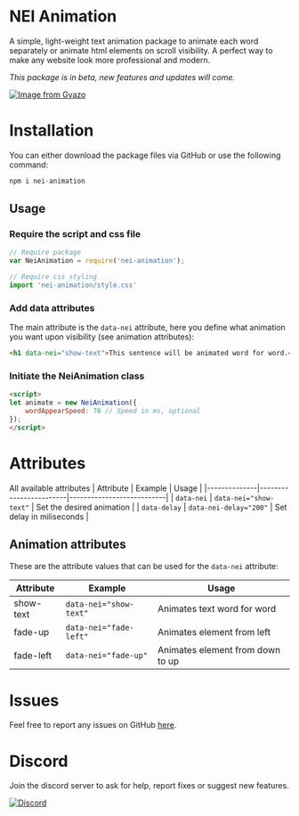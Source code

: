 # NEI Animation

A simple, light-weight text animation package to animate each word separately or animate html elements on scroll visibility. A perfect way to make any website look more professional and modern. 

*This package is in beta, new features and updates will come.*

[![Image from Gyazo](https://i.gyazo.com/7660e613bce8596989375d81818b2033.gif)](https://gyazo.com/7660e613bce8596989375d81818b2033)

# Installation
You can either download the package files via GitHub or use the following command:
```js
npm i nei-animation
```

## Usage 

### Require the script and css file
```js
// Require package
var NeiAnimation = require('nei-animation');

// Require css styling
import 'nei-animation/style.css'
```

### Add data attributes
The main attribute is the `data-nei` attribute, here you define what animation you want upon visibility (see animation attributes):

```html
<h1 data-nei="show-text">This sentence will be animated word for word.</h1>
```

### Initiate the NeiAnimation class
```html
<script>
let animate = new NeiAnimation({
    wordAppearSpeed: 70 // Speed in ms, optional
});
</script>

```
# Attributes

All available attributes
| Attribute    | Example                | Usage                     |
|--------------|------------------------|---------------------------|
| `data-nei`   | `data-nei="show-text"` | Set the desired animation |
| `data-delay` | `data-nei-delay="200"` | Set delay in miliseconds  |

## Animation attributes
These are the attribute values that can be used for the `data-nei` attribute:

| Attribute | Example                | Usage                            |
|-----------|------------------------|----------------------------------|
| show-text | `data-nei="show-text"` | Animates text word for word      |
| fade-up   | `data-nei="fade-left"` | Animates element from left       |
| fade-left | `data-nei="fade-up"`   | Animates element from down to up |

# Issues

Feel free to report any issues on GitHub [here](https://github.com/Noah-Xendd/text-animation/issues).

# Discord

Join the discord server to ask for help, report fixes or suggest new features.

[![Discord](https://ps.w.org/wp-discord-post/assets/icon-256x256.png?rev=1641166)](https://discord.gg/WgvfWJGZkR)
